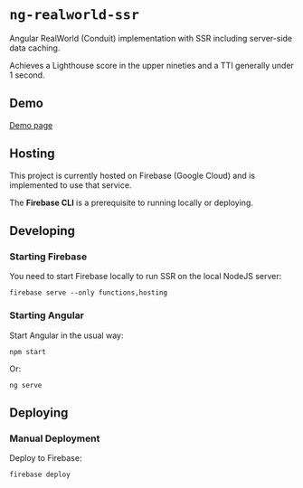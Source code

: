# `ng-realworld-ssr`

Angular RealWorld (Conduit) implementation with SSR including server-side data caching.

Achieves a Lighthouse score in the upper nineties and a TTI generally under 1 second.

## Demo
[Demo page](https://ng-realworld-ssr-project.web.app/)

## Hosting
This project is currently hosted on Firebase (Google Cloud) and is implemented to use that service.

The **Firebase CLI** is a prerequisite to running locally or deploying.

## Developing
### Starting Firebase
You need to start Firebase locally to run SSR on the local NodeJS server:
```
firebase serve --only functions,hosting
```

### Starting Angular
Start Angular in the usual way:
```
npm start
```
Or:
```
ng serve
```

## Deploying
### Manual Deployment
Deploy to Firebase:
```
firebase deploy
```


